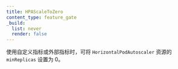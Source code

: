 ```yaml
---
title: HPAScaleToZero
content_type: feature_gate
_build:
  list: never
  render: false
---
```


<!--
Enables setting `minReplicas` to 0 for `HorizontalPodAutoscaler`
resources when using custom or external metrics.
-->
使用自定义指标或外部指标时，可将 `HorizontalPodAutoscaler`
资源的 `minReplicas` 设置为 0。
